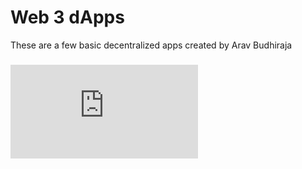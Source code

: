 # Web 3 dApps

These are a few basic decentralized apps created by Arav Budhiraja

### ![My First dApp - Favourite Food](https://arav06.github.io/web3/first-dApp.html)
